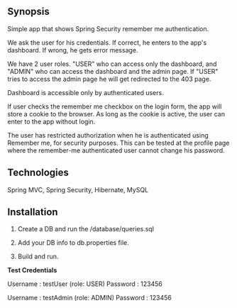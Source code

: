 ## Synopsis

Simple app that shows Spring Security remember me authentication.

We ask the user for his credentials. If correct, he enters to the app's dashboard. If wrong, he gets error message.

We have 2 user roles. "USER" who can access only the dashboard, and "ADMIN" who can access the dashboard and the admin page.
If "USER" tries to access the admin page he will get redirected to the 403 page.

Dashboard is accessible only by authenticated users.

If user checks the remember me checkbox on the login form, the app will store a cookie to the browser. As long as the cookie is
active, the user can enter to the app without login.

The user has restricted authorization when he is authenticated using Remember me, for security purposes.
This can be tested at the profile page where the remember-me authenticated user cannot change his password.

## Technologies

Spring MVC, Spring Security, Hibernate, MySQL


## Installation

1. Create a DB and run the /database/queries.sql

2. Add your DB info to db.properties file.

3. Build and run.



**Test Credentials**

Username : testUser (role: USER)
Password : 123456

Username : testAdmin (role: ADMIN)
Password : 123456